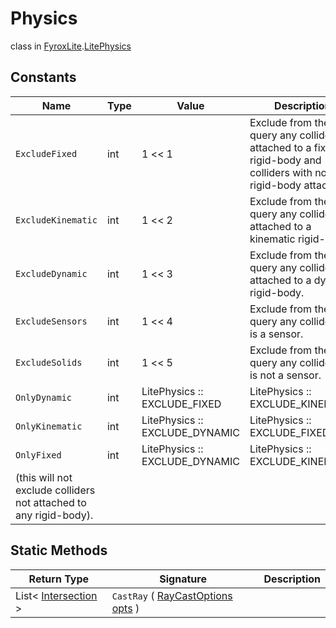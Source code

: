 # Physics
class in [FyroxLite](../README.md).[LitePhysics](README.md)
## Constants
| Name | Type | Value | Description |
|---|---|---|---|
| `ExcludeFixed` | int | 1 << 1 | Exclude from the query any collider attached to a fixed rigid-body and colliders with no rigid-body attached. |
| `ExcludeKinematic` | int | 1 << 2 | Exclude from the query any collider attached to a kinematic rigid-body. |
| `ExcludeDynamic` | int | 1 << 3 | Exclude from the query any collider attached to a dynamic rigid-body. |
| `ExcludeSensors` | int | 1 << 4 | Exclude from the query any collider that is a sensor. |
| `ExcludeSolids` | int | 1 << 5 | Exclude from the query any collider that is not a sensor. |
| `OnlyDynamic` | int | LitePhysics :: EXCLUDE_FIXED | LitePhysics :: EXCLUDE_KINEMATIC | Excludes all colliders not attached to a dynamic rigid-body. |
| `OnlyKinematic` | int | LitePhysics :: EXCLUDE_DYNAMIC | LitePhysics :: EXCLUDE_FIXED | Excludes all colliders not attached to a kinematic rigid-body. |
| `OnlyFixed` | int | LitePhysics :: EXCLUDE_DYNAMIC | LitePhysics :: EXCLUDE_KINEMATIC | Exclude all colliders attached to a non-fixed rigid-body
(this will not exclude colliders not attached to any rigid-body). |
## Static Methods
| Return Type | Signature | Description |
|---|---|---|
| List< [Intersection](../LitePhysics/Intersection.md) > | `CastRay` ( [RayCastOptions](../LitePhysics/RayCastOptions.md) <ins>opts</ins> ) |  |

